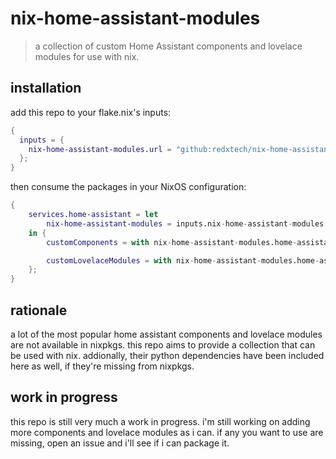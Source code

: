 # nix-home-assistant-modules
>
> a collection of custom Home Assistant components and lovelace modules for use with nix.

## installation

add this repo to your flake.nix's inputs:

```nix
{
  inputs = {
    nix-home-assistant-modules.url = "github:redxtech/nix-home-assistant-modules";
  };
}
```

then consume the packages in your NixOS configuration:

```nix
{
    services.home-assistant = let
        nix-home-assistant-modules = inputs.nix-home-assistant-modules.legacyPackages.${system};
    in {
        customComponents = with nix-home-assistant-modules.home-assistant-custom-components; [];

        customLovelaceModules = with nix-home-assistant-modules.home-assistant-custom-lovelace-modules; [];
    };
}
```

## rationale

a lot of the most popular home assistant components and lovelace modules are not available in nixpkgs. this repo aims to provide a collection that can be used with nix. addionally, their python dependencies have been included here as well, if they're missing from nixpkgs.

## work in progress

this repo is still very much a work in progress. i'm still working on adding more components and lovelace modules as i can. if any you want to use are missing, open an issue and i'll see if i can package it.

